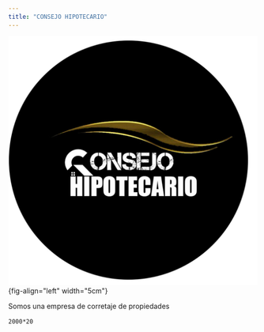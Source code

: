 ```yaml
---
title: "CONSEJO HIPOTECARIO"
---
```


![](images/circulo_logo.jpg){fig-align="left" width="5cm"}

Somos una empresa de corretaje de propiedades

```{r}
2000*20
```

